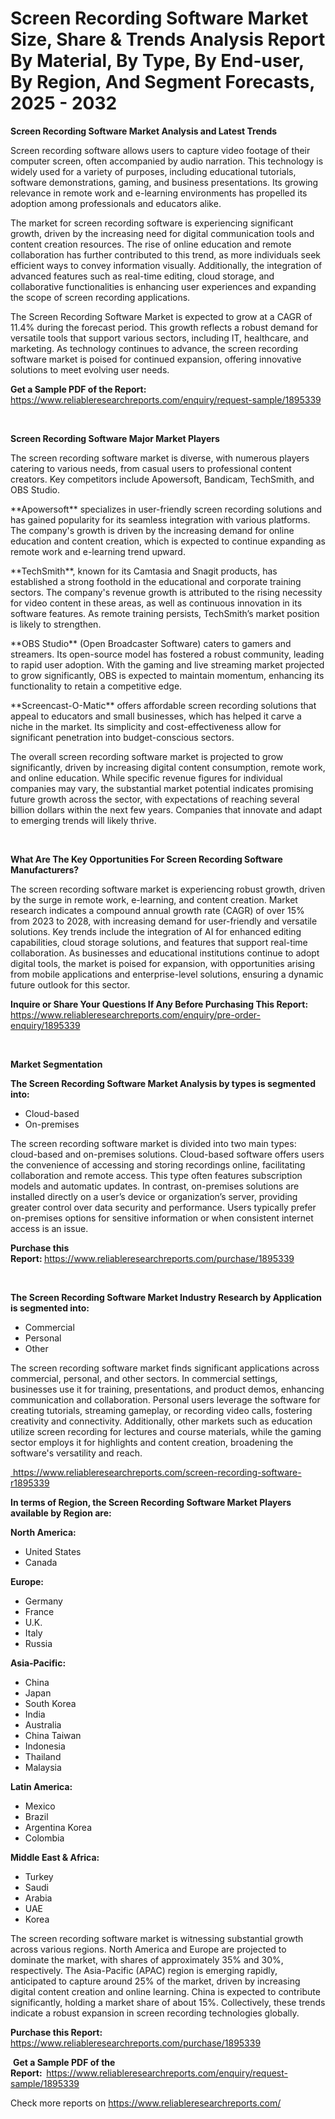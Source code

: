 <p><h1>Screen Recording Software Market Size, Share & Trends Analysis Report By Material, By Type, By End-user, By Region, And Segment Forecasts, 2025 - 2032</h1></p><p><strong>Screen Recording Software Market Analysis and Latest Trends</strong></p>
<p><p>Screen recording software allows users to capture video footage of their computer screen, often accompanied by audio narration. This technology is widely used for a variety of purposes, including educational tutorials, software demonstrations, gaming, and business presentations. Its growing relevance in remote work and e-learning environments has propelled its adoption among professionals and educators alike.</p><p>The market for screen recording software is experiencing significant growth, driven by the increasing need for digital communication tools and content creation resources. The rise of online education and remote collaboration has further contributed to this trend, as more individuals seek efficient ways to convey information visually. Additionally, the integration of advanced features such as real-time editing, cloud storage, and collaborative functionalities is enhancing user experiences and expanding the scope of screen recording applications.</p><p>The Screen Recording Software Market is expected to grow at a CAGR of 11.4% during the forecast period. This growth reflects a robust demand for versatile tools that support various sectors, including IT, healthcare, and marketing. As technology continues to advance, the screen recording software market is poised for continued expansion, offering innovative solutions to meet evolving user needs.</p></p>
<p><strong>Get a Sample PDF of the Report:&nbsp;</strong> <a href="https://www.reliableresearchreports.com/enquiry/request-sample/1895339?utm_campaign=2002&utm_medium=2&utm_source=Github&utm_content=ia&utm_term=14012025&utm_id=screen-recording-software">https://www.reliableresearchreports.com/enquiry/request-sample/1895339</a></p>
<p>&nbsp;</p>
<p><strong>Screen Recording Software Major Market Players</strong></p>
<p><p>The screen recording software market is diverse, with numerous players catering to various needs, from casual users to professional content creators. Key competitors include Apowersoft, Bandicam, TechSmith, and OBS Studio.</p><p>**Apowersoft** specializes in user-friendly screen recording solutions and has gained popularity for its seamless integration with various platforms. The company's growth is driven by the increasing demand for online education and content creation, which is expected to continue expanding as remote work and e-learning trend upward. </p><p>**TechSmith**, known for its Camtasia and Snagit products, has established a strong foothold in the educational and corporate training sectors. The company's revenue growth is attributed to the rising necessity for video content in these areas, as well as continuous innovation in its software features. As remote training persists, TechSmith’s market position is likely to strengthen.</p><p>**OBS Studio** (Open Broadcaster Software) caters to gamers and streamers. Its open-source model has fostered a robust community, leading to rapid user adoption. With the gaming and live streaming market projected to grow significantly, OBS is expected to maintain momentum, enhancing its functionality to retain a competitive edge.</p><p>**Screencast-O-Matic** offers affordable screen recording solutions that appeal to educators and small businesses, which has helped it carve a niche in the market. Its simplicity and cost-effectiveness allow for significant penetration into budget-conscious sectors.</p><p>The overall screen recording software market is projected to grow significantly, driven by increasing digital content consumption, remote work, and online education. While specific revenue figures for individual companies may vary, the substantial market potential indicates promising future growth across the sector, with expectations of reaching several billion dollars within the next few years. Companies that innovate and adapt to emerging trends will likely thrive.</p></p>
<p>&nbsp;</p>
<p><strong>What Are The Key Opportunities For Screen Recording Software Manufacturers?</strong></p>
<p><p>The screen recording software market is experiencing robust growth, driven by the surge in remote work, e-learning, and content creation. Market research indicates a compound annual growth rate (CAGR) of over 15% from 2023 to 2028, with increasing demand for user-friendly and versatile solutions. Key trends include the integration of AI for enhanced editing capabilities, cloud storage solutions, and features that support real-time collaboration. As businesses and educational institutions continue to adopt digital tools, the market is poised for expansion, with opportunities arising from mobile applications and enterprise-level solutions, ensuring a dynamic future outlook for this sector.</p></p>
<p><strong>Inquire or Share Your Questions If Any Before Purchasing This Report:</strong> <a href="https://www.reliableresearchreports.com/enquiry/pre-order-enquiry/1895339?utm_campaign=2002&utm_medium=2&utm_source=Github&utm_content=ia&utm_term=14012025&utm_id=screen-recording-software">https://www.reliableresearchreports.com/enquiry/pre-order-enquiry/1895339</a></p>
<p>&nbsp;</p>
<p><strong>Market Segmentation</strong></p>
<p><strong>The Screen Recording Software Market Analysis by types is segmented into:</strong></p>
<p><ul><li>Cloud-based</li><li>On-premises</li></ul></p>
<p><p>The screen recording software market is divided into two main types: cloud-based and on-premises solutions. Cloud-based software offers users the convenience of accessing and storing recordings online, facilitating collaboration and remote access. This type often features subscription models and automatic updates. In contrast, on-premises solutions are installed directly on a user’s device or organization’s server, providing greater control over data security and performance. Users typically prefer on-premises options for sensitive information or when consistent internet access is an issue.</p></p>
<p><strong>Purchase this Report:&nbsp;</strong><a href="https://www.reliableresearchreports.com/purchase/1895339?utm_campaign=2002&utm_medium=2&utm_source=Github&utm_content=ia&utm_term=14012025&utm_id=screen-recording-software">https://www.reliableresearchreports.com/purchase/1895339</a></p>
<p>&nbsp;</p>
<p><strong>The Screen Recording Software Market Industry Research by Application is segmented into:</strong></p>
<p><ul><li>Commercial</li><li>Personal</li><li>Other</li></ul></p>
<p><p>The screen recording software market finds significant applications across commercial, personal, and other sectors. In commercial settings, businesses use it for training, presentations, and product demos, enhancing communication and collaboration. Personal users leverage the software for creating tutorials, streaming gameplay, or recording video calls, fostering creativity and connectivity. Additionally, other markets such as education utilize screen recording for lectures and course materials, while the gaming sector employs it for highlights and content creation, broadening the software's versatility and reach.</p></p>
<p><a href="https://www.reliableresearchreports.com/screen-recording-software-r1895339?utm_campaign=2002&utm_medium=2&utm_source=Github&utm_content=ia&utm_term=14012025&utm_id=screen-recording-software">&nbsp;https://www.reliableresearchreports.com/screen-recording-software-r1895339</a></p>
<p><strong>In terms of Region, the Screen Recording Software Market Players available by Region are:</strong></p>
<p>
    <p> <strong> North America: </strong>
        <ul>
            <li>United States</li>
            <li>Canada</li>
        </ul>
        </p> 
    <p> <strong> Europe: </strong>
        <ul>
            <li>Germany</li>
            <li>France</li>
            <li>U.K.</li>
            <li>Italy</li>
            <li>Russia</li>
        </ul>
        </p> 
    <p> <strong> Asia-Pacific: </strong>
        <ul>
            <li>China</li>
            <li>Japan</li>
            <li>South Korea</li>
            <li>India</li>
            <li>Australia</li>
            <li>China Taiwan</li>
            <li>Indonesia</li>
            <li>Thailand</li>
            <li>Malaysia</li>
        </ul>
        </p> 
    <p> <strong> Latin America: </strong>
        <ul>
            <li>Mexico</li>
            <li>Brazil</li>
            <li>Argentina Korea</li>
            <li>Colombia</li>
        </ul>
        </p> 
    <p> <strong> Middle East & Africa: </strong>
        <ul>
            <li>Turkey</li>
            <li>Saudi</li>
            <li>Arabia</li>
            <li>UAE</li>
            <li>Korea</li>
        </ul>
    </p>
    </p>
<p><p>The screen recording software market is witnessing substantial growth across various regions. North America and Europe are projected to dominate the market, with shares of approximately 35% and 30%, respectively. The Asia-Pacific (APAC) region is emerging rapidly, anticipated to capture around 25% of the market, driven by increasing digital content creation and online learning. China is expected to contribute significantly, holding a market share of about 15%. Collectively, these trends indicate a robust expansion in screen recording technologies globally.</p></p>
<p><strong>Purchase this Report: </strong><a href="https://www.reliableresearchreports.com/purchase/1895339?utm_campaign=2002&utm_medium=2&utm_source=Github&utm_content=ia&utm_term=14012025&utm_id=screen-recording-software">https://www.reliableresearchreports.com/purchase/1895339</a></p>
<p>&nbsp;<strong>Get a Sample PDF of the Report:&nbsp;&nbsp;</strong><a href="https://www.reliableresearchreports.com/enquiry/request-sample/1895339?utm_campaign=2002&utm_medium=2&utm_source=Github&utm_content=ia&utm_term=14012025&utm_id=screen-recording-software">https://www.reliableresearchreports.com/enquiry/request-sample/1895339</a></p>
<p><strong></strong></p>
<p>Check more reports on <a href="https://www.reliableresearchreports.com/?utm_campaign=2002&utm_medium=2&utm_source=Github&utm_content=ia&utm_term=14012025&utm_id=screen-recording-software">https://www.reliableresearchreports.com/</a></p>